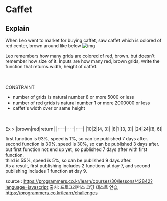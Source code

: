 Caffet
===

## Explain
When Leo went to market for buying caffet, saw caffet which is colored of red center, brown around like below
![img](https://user-images.githubusercontent.com/26323486/77529669-692e0580-6ed3-11ea-8b14-343313cdd984.png)

Leo remembers how many grids are colored of red, brown. but doesn't remember how size of it.
Inputs are how many red, brown grids, write the function that returns width, height of caffet.<br><br><br>

CONSTRAINT
 - number of grids is natural number 8 or more 5000 or less
 - number of red grids is natural number 1 or more 2000000 or less
 - caffet's width over or same height<br><br><br>

Ex >
|brown|red|return|
|:---|:---|:---|
|10|2|[4, 3]|
|8|1|[3, 3]|
|24|24|[8, 6]|

first function is 93%, speed is 1%, so can be published 7 days after.<br>
second function is 30%, speed is 30%, so can be published 3 days after. but first function not end up yet, so published 7 days after with first function.<br>
third is 55%, speed is 5%, so can be published 9 days after.<br>
As a result, first publishing includes 2 functions at day 7, and second publishing includes 1 function at day 9.

source : https://programmers.co.kr/learn/courses/30/lessons/42842?language=javascript
출처: 프로그래머스 코딩 테스트 연습, https://programmers.co.kr/learn/challenges
